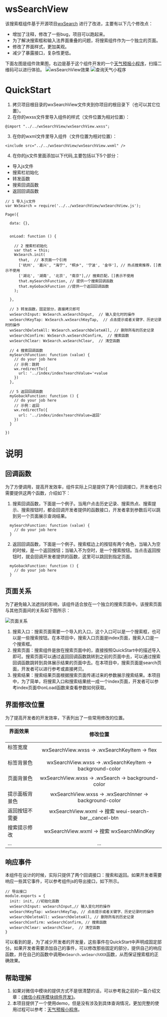 # wsSearchView
该搜索框组件基于开源项目<a href="https://github.com/icindy/wxSearch">wxSearch</a> 进行了改进，主要有以下几个修改点：
* 增加了注释，修改了一些bug，项目可以跑起来。
* 为了解决搜索框和输入法界面重叠的问题，将搜索组件作为一个独立的页面。
* 修改了界面样式，更加美观。
* 减少了暴露接口，复杂性更低。

下面左图是组件效果图，右边是基于这个组件开发的一个<a href="https://github.com/mindawei/weather">天气预报小程序</a>，扫描二维码可以进行体验。
![wsSearchView效果](docs/wsSearchView.gif)
![查询天气小程序](docs/weahter-weixin.jpg)

# QuickStart
1. 拷贝项目根目录的wxSearchView文件夹到你项目的根目录下（也可以其它位置）。
2. 在你的wxss文件里导入组件的样式（文件位置为相对位置）：
```
@import "../../wxSearchView/wxSearchView.wxss";
```
3. 在你的wxml文件里导入组件（文件位置为相对位置）：
```
<include src="../../wxSearchView/wxSearchView.wxml" />
```
4. 在你的js文件里面添加以下代码,主要包括以下5个部分：
* 导入js文件
* 搜索栏初始化
* 转发函数
* 搜索回调函数
* 返回回调函数
```
// 1 导入js文件
var WxSearch = require('../../wxSearchView/wxSearchView.js');

Page({

  data: {},

  
  onLoad: function () {
  
    // 2 搜索栏初始化
    var that = this;
    WxSearch.init(
      that,  // 本页面一个引用
      ['杭州', '嘉兴', "海宁", "桐乡", '宁波', '金华'], // 热点搜索推荐，[]表示不使用
      ['湖北', '湖南', '北京', "南京"],// 搜索匹配，[]表示不使用
      that.mySearchFunction, // 提供一个搜索回调函数
      that.myGobackFunction //提供一个返回回调函数
    );
    
  },

  // 3 转发函数，固定部分，直接拷贝即可
  wxSearchInput: WxSearch.wxSearchInput,  // 输入变化时的操作
  wxSearchKeyTap: WxSearch.wxSearchKeyTap,  // 点击提示或者关键字、历史记录时的操作
  wxSearchDeleteAll: WxSearch.wxSearchDeleteAll, // 删除所有的历史记录
  wxSearchConfirm: WxSearch.wxSearchConfirm,  // 搜索函数
  wxSearchClear: WxSearch.wxSearchClear,  // 清空函数

  // 4 搜索回调函数  
  mySearchFunction: function (value) {
    // do your job here
    // 示例：跳转
    wx.redirectTo({
      url: '../index/index?searchValue='+value
    })
  },

  // 5 返回回调函数
  myGobackFunction: function () {
    // do your job here
    // 示例：返回
    wx.redirectTo({
      url: '../index/index?searchValue=返回'  
    })
  }

})
```

# 说明
## 回调函数
为了方便调用，提高开发效率，组件实际上只是提供了两个回调接口，开发者也只需要提供这两个函数，介绍如下：
1.  搜索回调函数，下面是一个例子。当用户点击历史记录、搜索热点、搜索提示、搜索按钮时，都会回调开发者提供的函数接口，开发者拿到参数后可以跳到另一个页面展示查询结果。
```
  mySearchFunction: function (value) {
    // do your job here
  }
```  
2. 返回回调函数，下面是一个例子。搜索框边上的按钮有两个角色，当输入为空的时候，是一个返回按钮；当输入不为空时，是一个搜索按钮。当点击返回按钮时，就会回调开发者提供的函数，这里可以跳回到指定页面。
```
  myGobackFunction: function () {
    // do your job here
  }
```

## 页面关系
为了避免输入法遮挡的影响，该组件适合放在一个独立的搜索页面中。该搜索页面与其他页面间的关系如下图所示：

![页面关系](docs/page-relation.png)

1. 搜索入口：搜索页面需要一个导入的入口，这个入口可以是一个搜索框，也可以是一些搜索按钮。在本项目中，搜索入口页面是index页面，搜索入口是一个搜索框。
2. 搜索页面：搜索组件是放在搜索页面中的，直接按照QuickStart中的描述导入即可。搜索页面可以通过返回回调函数跳转到之前的页面中去，可以通过搜索回调函数跳转到具体展示结果的页面中去。在本项目中，搜索页面是search页面，开发者可以进行参考或直接拷贝。
3. 搜索结果：搜索结果页面根据搜索页面传递过来的参数展示搜索结果。本项目中，为了简单，将搜索入口和搜索结果统一成一个index页面，开发者可以参考index页面中onLoad函数来查看参数如何获取。

## 界面修改位置
为了提高开发者的开发效率，下表列出了一些常用修改的位置。

| 界面效果       | 修改位置 | 
| ------------- |:-------------:| 
| 标签宽度       | wxSearchView.wxss -> .wxSearchKeyItem -> flex |
| 标签背景色     | wxSearchView.wxss -> .wxSearchKeyItem -> background-color |
| 页面背景色     | wxSearchView.wxss -> .wxSearch -> background-color |
| 提示面板背景色  | wxSearchView.wxss -> .wxSearchInner -> background-color |
| 返回按钮不需要 | wxSearchView.wxml -> 搜索 weui-search-bar__cancel-btn |
| 搜索提示修改 | wxSearchView.wxml -> 搜索 wxSearchMindKey |
| ... | ... |

## 响应事件
本组件在设计的时候，实际只提供了两个回调接口：搜索和返回。如果开发者需要响应一些其它事件，可以参考组件js的导出接口，如下所示。

```
// 导出接口
module.exports = {
  init: init, //初始化函数
  wxSearchInput: wxSearchInput,// 输入变化时的操作
  wxSearchKeyTap: wxSearchKeyTap, // 点击提示或者关键字、历史记录时的操作
  wxSearchDeleteAll: wxSearchDeleteAll, // 删除所有的历史记录
  wxSearchConfirm: wxSearchConfirm, // 搜索函数
  wxSearchClear: wxSearchClear,  // 清空函数
}
```
可以看到的是，为了减少开发者的开发量，这些事件在QuickStart中声明成固定部分。如果开发者需要添加自己的事件，可以修改那些固定的部分，提供自己的响应函数，并在自己的函数中调用`WxSearch.wxSearchXXX`函数，从而保证搜索框的正确效果。

## 帮助理解
1. 如果对微信中模块的提供方式不是很清楚的话，可以参考我之前的一篇介绍文章：<a href="https://wlwb.github.io/2018/01/09/%E5%BE%AE%E4%BF%A1%E5%B0%8F%E7%A8%8B%E5%BA%8F%E6%A8%A1%E5%9D%97%E7%BB%84%E4%BB%B6%E5%BC%80%E5%8F%91/">《微信小程序模块组件开发》</a>。
2. 本项目提供了一个使用demo，但是没有涉及到具体查询情况，更加完整的使用过程可以参考：<a href="https://github.com/mindawei/weather">天气预报小程序</a>。
